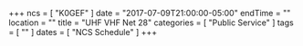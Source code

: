 +++
ncs = [ "K0GEF" ]
date = "2017-07-09T21:00:00-05:00"
endTime = ""
location = ""
title = "UHF VHF Net 28"
categories = [ "Public Service" ]
tags = [ "" ]
dates = [ "NCS Schedule" ]
+++
